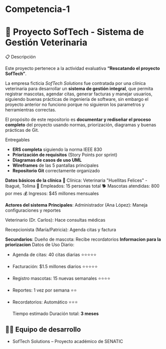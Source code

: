# Competencia-1
# 🐾 Proyecto SofTech - Sistema de Gestión Veterinaria

 📋 Descripción
 
Este proyecto pertenece a la actividad evaluativa **“Rescatando el proyecto SofTech”**.  

La empresa ficticia *SofTech Solutions* fue contratada por una clínica veterinaria para desarrollar un **sistema de gestión integral**, que permita registrar mascotas, agendar citas, generar facturas y manejar usuarios, siguiendo buenas prácticas de ingeniería de software, sin embargo el proyecto anterior no funciono porque no siguieron los parametros y herramientras correctas.

El propósito de este repositorio es **documentar y rediseñar el proceso completo** del proyecto usando normas, priorización, diagramas y buenas prácticas de Git.

 Entregables
- **ERS completa** siguiendo la norma IEEE 830  
- **Priorización de requisitos** (Story Points por sprint)  
- **Diagramas de casos de uso UML**  
- **Wireframes** de las 5 pantallas principales  
- **Repositorio Git** correctamente organizado  

 **Datos básicos de la clínica**
🏢 Clínica: Veterinaria "Huellitas Felices" - Ibagué, Tolima
👥 Empleados: 15 personas total
🐕 Mascotas atendidas: 800 por mes
💰 Ingresos: $45 millones mensuales

**Actores del sistema**
**Principales**:
Administrador (Ana López):  Maneja configuraciones y reportes

Veterinario (Dr. Carlos):  Hace consultas médicas

Recepcionista (María/Patricia):  Agenda citas y factura

**Secundarios**:
 Dueño de mascota:  Recibe recordatorios
**Informacion para la priorizacion**
Datos de Uso Diario:

- Agenda de citas: 40 citas diarias ⭐⭐⭐⭐⭐
- Facturación: $1.5 millones diarios ⭐⭐⭐⭐⭐
- Registro mascotas: 15 nuevas semanales ⭐⭐⭐⭐
- Reportes: 1 vez por semana ⭐⭐
- Recordatorios: Automático ⭐⭐⭐

  Tiempo estimado
Duración total: **3 meses**


## 👩‍💻 Equipo de desarrollo
- SofTech Solutions – Proyecto académico de SENATIC  



